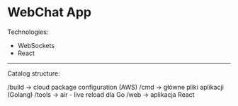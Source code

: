 # WebChat App

Technologies:

- WebSockets
- React

---

Catalog structure:

/build -> cloud package configuration (AWS)
/cmd -> główne pliki aplikacji (Golang)
/tools -> air - live reload dla Go
/web -> aplikacja React
